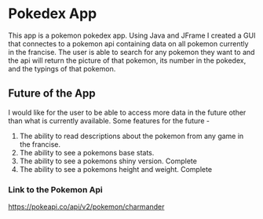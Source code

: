 # Pokedex App
This app is a pokemon pokedex app.
Using Java and JFrame I created a GUI that connectes to a pokemon api containing data on all pokemon currently in the francise.
The user is able to search for any pokemon they want to and the api will return the picture of that pokemon, its number in the pokedex, and the typings of that pokemon.

## Future of the App
I would like for the user to be able to access more data in the future other than what is currently available.
Some features for the future -
1. The ability to read descriptions about the pokemon from any game in the francise.
2. The ability to see a pokemons base stats.
3. The ability to see a pokemons shiny version. Complete
4. The ability to see a pokemons height and weight. Complete

### Link to the Pokemon Api 
https://pokeapi.co/api/v2/pokemon/charmander
